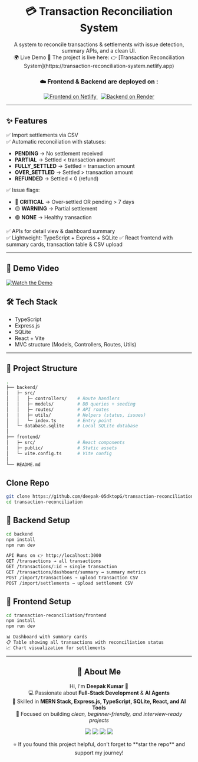 <h1 align="center">💳 Transaction Reconciliation System</h1>

<p align="center">
  A system to reconcile transactions & settlements with issue detection, summary APIs, and a clean UI.
  <br/>
  🌍 Live Demo
🚀 The project is live here:  
👉 [Transaction Reconciliation System](https://transaction-reconciliation-system.netlify.app)  
</p>
 <h3 align="center">☁️ Frontend & Backend are deployed on : </h3>
<p align="center">
  <a href="https://transaction-reconciliation-system.netlify.app/">
    <img src="https://img.shields.io/badge/Frontend-Netlify-blue?style=for-the-badge&logo=netlify" alt="Frontend on Netlify"/>
  </a>
  &nbsp;
  <a href="https://reconciliation-backend-8idg.onrender.com">
    <img src="https://img.shields.io/badge/Backend-Render-purple?style=for-the-badge&logo=render" alt="Backend on Render"/>
  </a>
</p>


---

## ✨ Features
✅ Import settlements via CSV  
✅ Automatic reconciliation with statuses:  
- **PENDING** → No settlement received  
- **PARTIAL** → Settled < transaction amount  
- **FULLY_SETTLED** → Settled = transaction amount  
- **OVER_SETTLED** → Settled > transaction amount  
- **REFUNDED** → Settled < 0 (refund)  

✅ Issue flags:  
- 🔴 **CRITICAL** → Over-settled OR pending > 7 days  
- 🟡 **WARNING** → Partial settlement  
- 🟢 **NONE** → Healthy transaction  

✅ APIs for detail view & dashboard summary  
✅ Lightweight: TypeScript + Express + SQLite 
✅ React frontend with summary cards, transaction table & CSV upload  

---
## 🎥 Demo Video
[![Watch the Demo](https://img.youtube.com/vi/YOUR_VIDEO_ID/0.jpg)](https://www.youtube.com/watch?v=YOUR_VIDEO_ID)

## 🛠️ Tech Stack
- TypeScript 
- Express.js  
- SQLite  
- React + Vite  
- MVC structure (Models, Controllers, Routes, Utils)  

---

## 📂 Project Structure
```bash
.
├── backend/
│   ├─ src/
│   │   ├─ controllers/    # Route handlers
│   │   ├─ models/         # DB queries + seeding
│   │   ├─ routes/         # API routes
│   │   ├─ utils/          # Helpers (status, issues)
│   │   └─ index.ts        # Entry point
│   └─ database.sqlite     # Local SQLite database
│
├── frontend/
│   ├─ src/                # React components
│   ├─ public/             # Static assets
│   └─ vite.config.ts      # Vite config
│
└── README.md

```
## Clone Repo
```bash
git clone https://github.com/deepak-05dktopG/transaction-reconciliation-system.git
cd transaction-reconciliation
```
## 🚀 Backend Setup
```bash
cd backend
npm install
npm run dev

API Runs on 👉 http://localhost:3000
GET /transactions → all transactions
GET /transactions/:id → single transaction
GET /transactions/dashboard/summary → summary metrics
POST /import/transactions → upload transaction CSV
POST /import/settlements → upload settlement CSV
```
## 🎨 Frontend Setup

```bash
cd transaction-reconciliation/frontend
npm install
npm run dev

📊 Dashboard with summary cards
📋 Table showing all transactions with reconciliation status
📈 Chart visualization for settlements
```
---

<h2 align="center">🙋 About Me</h2>

<p align="center">
  Hi, I'm <b>Deepak Kumar</b> 👋 <br/>
  💻 Passionate about <b>Full-Stack Development</b> & <b>AI Agents</b><br/>
  🚀 Skilled in <b>MERN Stack, Express.js, TypeScript, SQLite, React, and AI Tools</b><br/>
  🎯 Focused on building <i>clean, beginner-friendly, and interview-ready projects</i>
</p>

<p align="center">
  <a href="https://deepakdigitalcraft.tech"><img src="https://img.shields.io/badge/🌐 Portfolio-blue?style=for-the-badge" /></a>
  <a href="https://www.linkedin.com/in/deepak-05dktopg/"><img src="https://img.shields.io/badge/💼 LinkedIn-0077B5?style=for-the-badge&logo=linkedin&logoColor=white" /></a>
  <a href="https://github.com/deepak-05dktopG"><img src="https://img.shields.io/badge/🐙 GitHub-181717?style=for-the-badge&logo=github" /></a>
  <a href="mailto:kumardeepak59422@gmail.com"><img src="https://img.shields.io/badge/📧 Email-red?style=for-the-badge" /></a>
</p>

<p align="center">
 ⭐ If you found this project helpful, don’t forget to **star the repo** and support my journey!  
</p>

